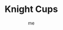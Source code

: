 ---
# basics
title     		 : "Knight Cups"
token					 : 'cups-12'
card_type			 : '' # major, minor, court
layout				 : "tarot-card"
author    		 : 'me'
one_liner 		 : ""
alt_names			 : ['Prince of Cups', 'Son of Horns']
images				 : ['/assets/images/tarot/rws/rw-cups-12.jpg']
keywords			 : ['fervor', 'zeal', 'moodiness', 'illumination']
url						 : 'tarot/cards/cups-12'
aliases				 : []

personality    : "The Knight of Cups can represent anyone who wants to lead the way (Knight) to stronger emotions and deeper spiritual understanding (Cups). The Knight may also represent the tendency to be more emotional than reasonable, or an urgent desire to experience spiritual or emotional extremes."

meaning_light  : "Being deeply committed to a cause. Giving in to strong emotions, from excitement to depression. Acting on intuition alone. Solving problems intuitively. Believing in and basing decisions on ideals instead of realities. Bringing intuition or passion to the table."

meaning_shadow : "Becoming a fanatic. Rejecting information that suggests your intuitions are misguided. Allowing your emotions to control you. Giving in to jealousy, confrontation, and peer pressure. Hiding or ignoring intuitive insights."

# more detail
correspondence_element 			: "Air"
correspondence_affirmation 	: "I translate my passions into actions."
correspondence_story 				: "Prompted by strong emotion, the main character launches into action."

advice_relationships 	 : "A desire for a Hollywood-style romance may blunt your ability to appreciate the value of everyday, garden-variety love. There’s a fine line between passion and obsession; if your relationship leaves you upset and exhausted, consider other options."

advice_work 					 : "Beware initiatives designed to do little more than stir everyone’s emotions. Keep your own feelings in check, and don’t hesitate to ask for details. Decisions may require more than the facts. What do your wisest advisors feel about your options?"

advice_spirituality 	 : "Spirituality may incorporate extremes (speaking in tongues, intense rituals), but more modest spiritual experiences are also valid. Strive to find Spirit in everyday actions. When you do, the smallest gestures take on the aura of ministry."

advice_personal_growth : "Temper your inclination to be driven to extremes. Love can be passionate without overwhelming you. Spirituality can be deep without becoming bizarre. In all things, seek the balance of the middle ground."

advice_fortune_telling : "This card represents a man with an emotional, sensitive personality, likely born between October 13th and November 11th, who wants you to rally around his latest passionate cause."

questions	: ["How prone to emotional extremes are you?", "What’s the difference in driving passion and blind zeal?", "How can you inspire others without inciting a riot?"]

# referenced in the symbols.toml data file
symbols	  : ['cups', 'knight', 'cup-held-aloft', 'contemplative-horse']

# metadata
suppress_topnav : true
related_cards 	: []

---